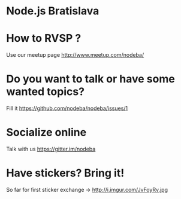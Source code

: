 Node.js Bratislava
===

How to RVSP ?
====
Use our meetup page http://www.meetup.com/nodeba/

Do you want to talk or have some wanted topics? 
=====
Fill it https://github.com/nodeba/nodeba/issues/1

Socialize online
====
Talk with us https://gitter.im/nodeba

Have stickers? Bring it!
====
So far for first sticker exchange -> http://i.imgur.com/JvFoyRv.jpg